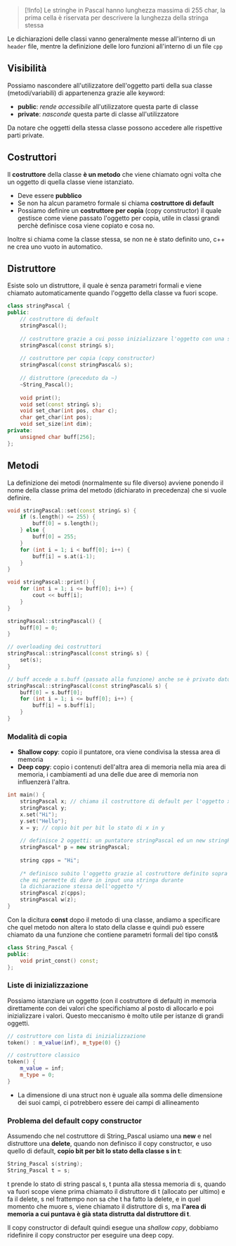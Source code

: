 >[!Info]
>Le stringhe in Pascal hanno lunghezza massima di 255 char, la prima cella è riservata per descrivere la lunghezza della stringa stessa

Le dichiarazioni delle classi vanno generalmente messe all'interno di un `header` file, mentre la definizione delle loro funzioni all'interno di un file `cpp` 

## Visibilità
Possiamo nascondere all'utilizzatore dell'oggetto parti della sua classe (metodi/variabili) di appartenenza grazie alle keyword:
- **public**: _rende accessibile_ all'utilizzatore questa parte di classe
- **private**: _nasconde_ questa parte di classe all'utilizzatore

Da notare che oggetti della stessa classe possono accedere alle rispettive parti private.

## Costruttori
Il **costruttore** della classe **è un metodo** che viene chiamato ogni volta che un oggetto di quella classe viene istanziato.
- Deve essere **pubblico**
- Se non ha alcun parametro formale si chiama **costruttore di default**
- Possiamo definire un **costruttore per copia** (copy constructor) il quale gestisce come viene passato l'oggetto per copia, utile in classi grandi perchè definisce cosa viene copiato e cosa no.

Inoltre si chiama come la classe stessa, se non ne è stato definito uno, c++ ne crea uno vuoto in automatico.

## Distruttore
Esiste solo un distruttore, il quale è senza parametri formali e viene chiamato automaticamente quando l'oggetto della classe va fuori scope.

```cpp
class stringPascal {
public:
	// costruttore di default
    stringPascal();
    
    // costruttore grazie a cui posso inizializzare l'oggetto con una stringa
    stringPascal(const string& s);
    
    // costruttore per copia (copy constructor)
    stringPascal(const stringPascal& s);
	
	// distruttore (preceduto da ~)
    ~String_Pascal();
    
    void print();
    void set(const string& s);
    void set_char(int pos, char c);
    char get_char(int pos);
    void set_size(int dim);
private:
    unsigned char buff[256];
};
```

## Metodi
La definizione dei metodi (normalmente su file diverso) avviene ponendo il nome della classe prima del metodo (dichiarato in precedenza) che si vuole definire.

```cpp
void stringPascal::set(const string& s) {
    if (s.length() <= 255) {
        buff[0] = s.length();
    } else {
        buff[0] = 255;
    }
    for (int i = 1; i < buff[0]; i++) {
        buff[i] = s.at(i-1);
    }
}

void stringPascal::print() {
    for (int i = 1; i <= buff[0]; i++) {
        cout << buff[i];
    }
}

stringPascal::stringPascal() {
    buff[0] = 0;
}

// overloading dei costruttori
stringPascal::stringPascal(const string& s) {
    set(s);
}

// buff accede a s.buff (passato alla funzione) anche se è privato dato che fanno parte delle stessa classe
stringPascal::stringPascal(const stringPascal& s) {
    buff[0] = s.buff[0];
    for (int i = 1; i <= buff[0]; i++) {
        buff[i] = s.buff[i];
    }
}
```

### Modalità di copia
- **Shallow copy**: copio il puntatore, ora viene condivisa la stessa area di memoria
- **Deep copy**: copio i contenuti dell'altra area di memoria nella mia area di memoria, i cambiamenti ad una delle due aree di memoria non influenzerà l'altra.
```cpp
int main() {
    stringPascal x; // chiama il costruttore di default per l'oggetto x
    stringPascal y;
    x.set("Hi");
    y.set("Hello");
    x = y; // copio bit per bit lo stato di x in y
    
    // definisce 2 oggetti: un puntatore stringPascal ed un new stringPascal
    stringPascal* p = new stringPascal;
    
    string cpps = "Hi";
    
    /* definisco subito l'oggetto grazie al costruttore definito sopra
    che mi permette di dare in input una stringa durante
    la dichiarazione stessa dell'oggetto */
    stringPascal z(cpps); 
    stringPascal w(z);
}
```

Con la dicitura **const** dopo il metodo di una classe, andiamo a specificare che quel metodo non altera lo stato della classe e quindi può essere chiamato da una funzione che contiene parametri formali del tipo const&

```cpp
class String_Pascal {
public:
    void print_const() const; 
};
```

### Liste di inizializzazione
Possiamo istanziare un oggetto (con il costruttore di default) in memoria direttamente con dei valori che specifichiamo al posto di allocarlo e poi inizializzare i valori.
Questo meccanismo è molto utile per istanze di grandi oggetti.

```cpp
// costruttore con lista di inizializzazione
token() : m_value(inf), m_type(0) {}

// costruttore classico
token() {
	m_value = inf;
    m_type = 0;
}
```

- La dimensione di una struct non è uguale alla somma delle dimensione dei suoi campi, ci potrebbero essere dei campi di allineamento

### Problema del default copy constructor
Assumendo che nel costruttore di String_Pascal usiamo una **new** e nel distruttore una **delete**, quando non definisco il copy constructor, e uso quello di default, **copio bit per bit lo stato della classe s in t**:
```cpp
String_Pascal s(string);
String_Pascal t = s;
```
t prende lo stato di string pascal s, t punta alla stessa memoria di s, quando va fuori scope viene prima chiamato il distruttore di t (allocato per ultimo) e fa il delete, s nel frattempo non sa che t ha fatto la delete, e in quel momento che muore s, viene chiamato il distruttore di s, ma **l'area di memoria a cui puntava è già stata distrutta dal distruttore di t**.

Il copy constructor di default quindi esegue una _shallow copy_, dobbiamo ridefinire il copy constructor per eseguire una deep copy.
